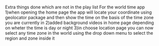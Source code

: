 Extra things done which are not in the play list
 For the world time app
 1)when opening the home page the app will locate your coordinate using geolocator package and then show the time on the basis of the time zone you are currently in
 2)added background videos in home page depending on wheter the time is day or night
 3)in choose location page you can now select any time zone in the world using the drop down menu to select the region and zone inside it
 
